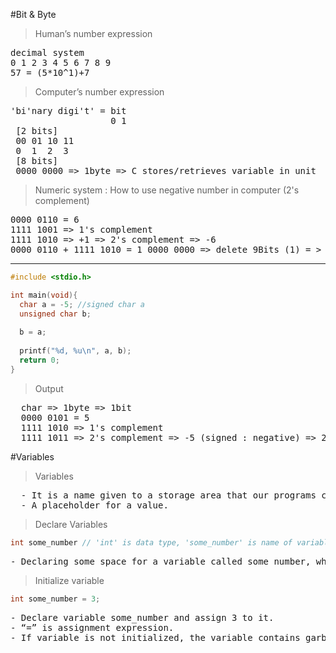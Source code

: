 #Bit & Byte
>Human’s number expression

<pre>decimal system
0 1 2 3 4 5 6 7 8 9
57 = (5*10^1)+7
</pre>

> Computer’s number expression

<pre>
'bi'nary digi't' = bit
  				   0 1
 [2 bits]
 00 01 10 11
 0	1  2  3
 [8 bits]
 0000 0000 => 1byte => C stores/retrieves variable in unit
</pre>

> Numeric system : How to use negative number in computer (2's complement)

<pre>
0000 0110 = 6
1111 1001 => 1's complement
1111 1010 => +1 => 2's complement => -6
0000 0110 + 1111 1010 = 1 0000 0000 => delete 9Bits (1) = > 0000 0000 => 0
</pre>
---
```c
#include <stdio.h>

int main(void){
  char a = -5; //signed char a
  unsigned char b;
  
  b = a;
  
  printf("%d, %u\n", a, b);
  return 0;
}
```

> Output

<pre>
  char => 1byte => 1bit
  0000 0101 = 5
  1111 1010 => 1's complement
  1111 1011 => 2's complement => -5 (signed : negative) => 251 (unsigned : postive)
</pre>

#Variables
> Variables

<pre>
  - It is a name given to a storage area that our programs can manipulate.
  - A placeholder for a value.
</pre>

> Declare Variables

```c
int some_number // 'int' is data type, 'some_number' is name of variable
```

<pre>
- Declaring some space for a variable called some_number, which will be used to store integer data.
</pre>

> Initialize variable

```c
int some_number = 3;
```

<pre>
- Declare variable some_number and assign 3 to it.
- “=” is assignment expression.
- If variable is not initialized, the variable contains garbage value. 
</pre>

